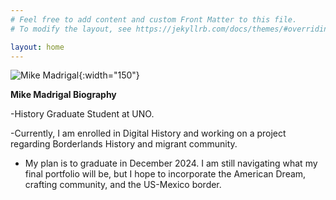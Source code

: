 ```yaml
---
# Feel free to add content and custom Front Matter to this file.
# To modify the layout, see https://jekyllrb.com/docs/themes/#overriding-theme-defaults

layout: home
---
```

![Mike Madrigal]({{site.baseurl}}/assets/Mike.jpg){:width="150"}


**Mike Madrigal Biography**


-History Graduate Student at UNO.


-Currently, I am enrolled in Digital History and working on a project regarding Borderlands History and migrant community.


- My plan is to graduate in December 2024. I am still navigating what my final portfolio will be, but I hope to incorporate the American Dream, crafting community, and the US-Mexico border.
